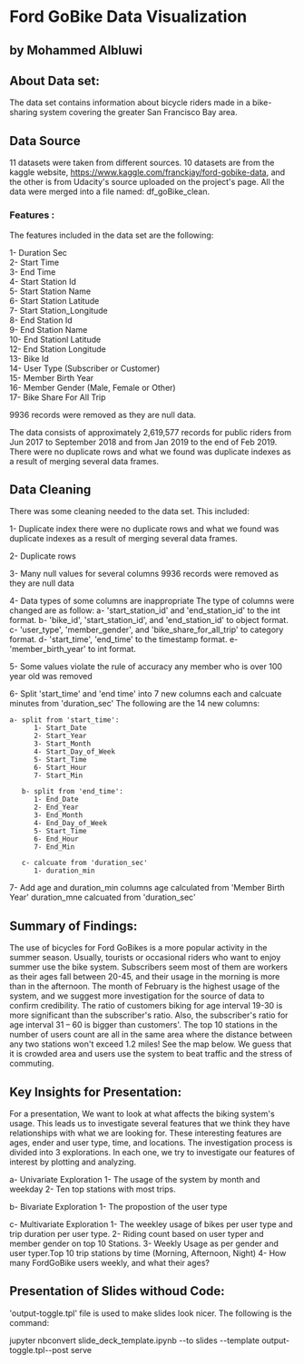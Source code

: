 # Ford GoBike Data Visualization
## by Mohammed Albluwi




## About Data set:

The data set contains information about bicycle riders made in a bike-sharing system covering the greater San Francisco Bay area.



## Data Source

11 datasets were taken from different sources. 10 datasets are from the kaggle website, https://www.kaggle.com/franckjay/ford-gobike-data,
and the other is from Udacity's source uploaded on the project's page. All the data were merged into a file named: df_goBike_clean.



### Features :

The features included in the data set are the following:

 1- Duration Sec                     
 2- Start Time                       
 3- End Time                         
 4- Start Station Id              
 5- Start Station Name            
 6- Start Station Latitude           
 7- Start Station_Longitude          
 8- End Station Id                
 9- End Station Name              
10- End Stationl Latitude             
12- End Station Longitude            
13- Bike Id                          
14- User Type (Subscriber or Customer)                    
15- Member Birth Year           
16- Member Gender (Male, Female or Other)               
17- Bike Share For All Trip   

9936 records were removed as they are null data.

The data consists of approximately 2,619,577 records for public riders from Jun 2017 to September 2018 and from 
Jan 2019 to the end of Feb 2019.  There were no duplicate rows and what we found was duplicate indexes as a result of merging several data frames.



## Data Cleaning

There was some cleaning needed to the data set. This included: 

 1- Duplicate index 
     there were no duplicate rows and what we found was duplicate indexes as a result of merging several data frames.

 2- Duplicate rows

 3- Many null values for several columns 
     9936 records were removed as they are null data

 4- Data types of some columns are inappropriate
     The type of columns were changed are as follow:
       a- 'start_station_id' and 'end_station_id' to the int format.
       b- 'bike_id', 'start_station_id', and 'end_station_id' to object format.
       c- 'user_type', 'member_gender', and 'bike_share_for_all_trip' to category format.
       d- 'start_time', 'end_time' to the timestamp format.
       e- 'member_birth_year' to int format.</b>

 5- Some values violate the rule of accuracy
      any member who is over 100 year old was removed

 6- Split 'start_time' and 'end time' into 7 new columns each and calcuate minutes from 'duration_sec' 
     The following are the 14 new columns:

	a- split from 'start_time':
          1- Start_Date
          2- Start_Year
          3- Start_Month
          4- Start_Day_of_Week
          5- Start_Time
          6- Start_Hour
          7- Start_Min

       b- split from 'end_time':
          1- End_Date
          2- End_Year
          3- End_Month
          4- End_Day_of_Week
          5- Start_Time
          6- End_Hour
          7- End_Min

       c- calcuate from 'duration_sec'
          1- duration_min


 7- Add age and duration_min columns
    age calculated from	'Member Birth Year'
    duration_mne calcuated from 'duration_sec'



## Summary of Findings:

The use of bicycles for Ford GoBikes is a more popular activity in the summer season. Usually, 
tourists or occasional riders who want to enjoy summer use the bike system. Subscribers seem
 most of them are workers as their ages fall between 20-45, and their usage in the morning is 
more than in the afternoon. The month of February is the highest usage of the system, and we 
suggest more investigation for the source of data to confirm credibility. The ratio of 
customers biking for age interval 19-30 is more significant than the subscriber's ratio. Also,
 the subscriber's ratio for age interval 31 – 60 is bigger than customers'.  The top 10 stations 
in the number of users count are all in the same area where the distance between any two stations 
won't exceed 1.2 miles! See the map below. We guess that it is crowded area and users use the 
system to beat traffic and the stress of commuting.



## Key Insights for Presentation:

For a presentation, We want to look at what affects the biking system's usage. This leads us to 
investigate several features that we think they have relationships with what we are looking for. 
These interesting features are ages, ender and user type, time, and locations. The investigation 
process is divided into 3 explorations. In each one, we try to investigate our features of 
interest by plotting and analyzing. 

 a- Univariate Exploration
    1- The usage of the system by month and weekday 
    2- Ten top stations with most trips. 


 b- Bivariate Exploration
    1- The propostion of the user type


c- Multivariate Exploration
   1- The weekley usage of bikes per user type and trip duration per user type. 
   2- Riding count based on user typer and member gender on top 10 Stations. 
   3- Weekly Usage as per gender and user typer.Top 10 trip stations by time (Morning, Afternoon, Night)
   4- How many FordGoBike users weekly, and what their ages?



## Presentation of Slides withoud Code:

'output-toggle.tpl' file is used to make slides look nicer. The following is the command:

jupyter nbconvert slide_deck_template.ipynb --to slides --template output-toggle.tpl--post serve







